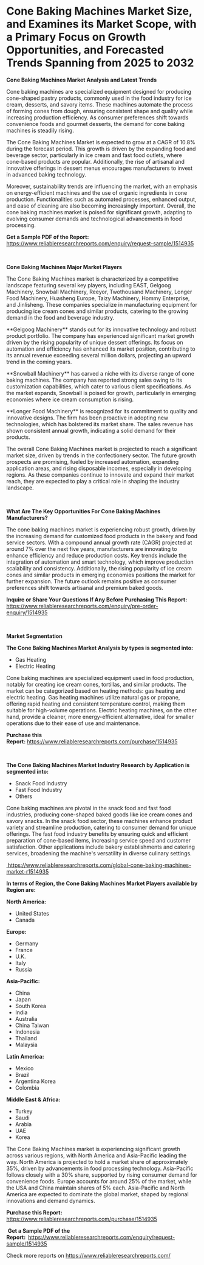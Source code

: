 <p><h1>Cone Baking Machines Market Size, and Examines its Market Scope, with a Primary Focus on Growth Opportunities, and Forecasted Trends Spanning from 2025 to 2032</h1></p><p><strong>Cone Baking Machines Market Analysis and Latest Trends</strong></p>
<p><p>Cone baking machines are specialized equipment designed for producing cone-shaped pastry products, commonly used in the food industry for ice cream, desserts, and savory items. These machines automate the process of forming cones from dough, ensuring consistent shape and quality while increasing production efficiency. As consumer preferences shift towards convenience foods and gourmet desserts, the demand for cone baking machines is steadily rising.</p><p>The Cone Baking Machines Market is expected to grow at a CAGR of 10.8% during the forecast period. This growth is driven by the expanding food and beverage sector, particularly in ice cream and fast food outlets, where cone-based products are popular. Additionally, the rise of artisanal and innovative offerings in dessert menus encourages manufacturers to invest in advanced baking technology. </p><p>Moreover, sustainability trends are influencing the market, with an emphasis on energy-efficient machines and the use of organic ingredients in cone production. Functionalities such as automated processes, enhanced output, and ease of cleaning are also becoming increasingly important. Overall, the cone baking machines market is poised for significant growth, adapting to evolving consumer demands and technological advancements in food processing.</p></p>
<p><strong>Get a Sample PDF of the Report:&nbsp;</strong> <a href="https://www.reliableresearchreports.com/enquiry/request-sample/1514935?utm_campaign=38&utm_medium=2&utm_source=Github&utm_content=ia&utm_term=18012025&utm_id=cone-baking-machines">https://www.reliableresearchreports.com/enquiry/request-sample/1514935</a></p>
<p>&nbsp;</p>
<p><strong>Cone Baking Machines Major Market Players</strong></p>
<p><p>The Cone Baking Machines market is characterized by a competitive landscape featuring several key players, including EAST, Gelgoog Machinery, Snowball Machinery, Reeyor, Twothousand Machinery, Longer Food Machinery, Huasheng Europe, Taizy Machinery, Hommy Enterprise, and Jinlisheng. These companies specialize in manufacturing equipment for producing ice cream cones and similar products, catering to the growing demand in the food and beverage industry.</p><p>**Gelgoog Machinery** stands out for its innovative technology and robust product portfolio. The company has experienced significant market growth driven by the rising popularity of unique dessert offerings. Its focus on automation and efficiency has enhanced its market position, contributing to its annual revenue exceeding several million dollars, projecting an upward trend in the coming years.</p><p>**Snowball Machinery** has carved a niche with its diverse range of cone baking machines. The company has reported strong sales owing to its customization capabilities, which cater to various client specifications. As the market expands, Snowball is poised for growth, particularly in emerging economies where ice cream consumption is rising.</p><p>**Longer Food Machinery** is recognized for its commitment to quality and innovative designs. The firm has been proactive in adopting new technologies, which has bolstered its market share. The sales revenue has shown consistent annual growth, indicating a solid demand for their products.</p><p>The overall Cone Baking Machines market is projected to reach a significant market size, driven by trends in the confectionery sector. The future growth prospects are promising, fueled by increased automation, expanding application areas, and rising disposable incomes, especially in developing regions. As these companies continue to innovate and expand their market reach, they are expected to play a critical role in shaping the industry landscape.</p></p>
<p>&nbsp;</p>
<p><strong>What Are The Key Opportunities For Cone Baking Machines Manufacturers?</strong></p>
<p><p>The cone baking machines market is experiencing robust growth, driven by the increasing demand for customized food products in the bakery and food service sectors. With a compound annual growth rate (CAGR) projected at around 7% over the next five years, manufacturers are innovating to enhance efficiency and reduce production costs. Key trends include the integration of automation and smart technology, which improve production scalability and consistency. Additionally, the rising popularity of ice cream cones and similar products in emerging economies positions the market for further expansion. The future outlook remains positive as consumer preferences shift towards artisanal and premium baked goods.</p></p>
<p><strong>Inquire or Share Your Questions If Any Before Purchasing This Report:</strong> <a href="https://www.reliableresearchreports.com/enquiry/pre-order-enquiry/1514935?utm_campaign=38&utm_medium=2&utm_source=Github&utm_content=ia&utm_term=18012025&utm_id=cone-baking-machines">https://www.reliableresearchreports.com/enquiry/pre-order-enquiry/1514935</a></p>
<p>&nbsp;</p>
<p><strong>Market Segmentation</strong></p>
<p><strong>The Cone Baking Machines Market Analysis by types is segmented into:</strong></p>
<p><ul><li>Gas Heating</li><li>Electric Heating</li></ul></p>
<p><p>Cone baking machines are specialized equipment used in food production, notably for creating ice cream cones, tortillas, and similar products. The market can be categorized based on heating methods: gas heating and electric heating. Gas heating machines utilize natural gas or propane, offering rapid heating and consistent temperature control, making them suitable for high-volume operations. Electric heating machines, on the other hand, provide a cleaner, more energy-efficient alternative, ideal for smaller operations due to their ease of use and maintenance.</p></p>
<p><strong>Purchase this Report:&nbsp;</strong><a href="https://www.reliableresearchreports.com/purchase/1514935?utm_campaign=38&utm_medium=2&utm_source=Github&utm_content=ia&utm_term=18012025&utm_id=cone-baking-machines">https://www.reliableresearchreports.com/purchase/1514935</a></p>
<p>&nbsp;</p>
<p><strong>The Cone Baking Machines Market Industry Research by Application is segmented into:</strong></p>
<p><ul><li>Snack Food Industry</li><li>Fast Food Industry</li><li>Others</li></ul></p>
<p><p>Cone baking machines are pivotal in the snack food and fast food industries, producing cone-shaped baked goods like ice cream cones and savory snacks. In the snack food sector, these machines enhance product variety and streamline production, catering to consumer demand for unique offerings. The fast food industry benefits by ensuring quick and efficient preparation of cone-based items, increasing service speed and customer satisfaction. Other applications include bakery establishments and catering services, broadening the machine's versatility in diverse culinary settings.</p></p>
<p><a href="https://www.reliableresearchreports.com/global-cone-baking-machines-market-r1514935?utm_campaign=38&utm_medium=2&utm_source=Github&utm_content=ia&utm_term=18012025&utm_id=cone-baking-machines">&nbsp;https://www.reliableresearchreports.com/global-cone-baking-machines-market-r1514935</a></p>
<p><strong>In terms of Region, the Cone Baking Machines Market Players available by Region are:</strong></p>
<p>
    <p> <strong> North America: </strong>
        <ul>
            <li>United States</li>
            <li>Canada</li>
        </ul>
        </p> 
    <p> <strong> Europe: </strong>
        <ul>
            <li>Germany</li>
            <li>France</li>
            <li>U.K.</li>
            <li>Italy</li>
            <li>Russia</li>
        </ul>
        </p> 
    <p> <strong> Asia-Pacific: </strong>
        <ul>
            <li>China</li>
            <li>Japan</li>
            <li>South Korea</li>
            <li>India</li>
            <li>Australia</li>
            <li>China Taiwan</li>
            <li>Indonesia</li>
            <li>Thailand</li>
            <li>Malaysia</li>
        </ul>
        </p> 
    <p> <strong> Latin America: </strong>
        <ul>
            <li>Mexico</li>
            <li>Brazil</li>
            <li>Argentina Korea</li>
            <li>Colombia</li>
        </ul>
        </p> 
    <p> <strong> Middle East & Africa: </strong>
        <ul>
            <li>Turkey</li>
            <li>Saudi</li>
            <li>Arabia</li>
            <li>UAE</li>
            <li>Korea</li>
        </ul>
    </p>
    </p>
<p><p>The Cone Baking Machines market is experiencing significant growth across various regions, with North America and Asia-Pacific leading the way. North America is projected to hold a market share of approximately 35%, driven by advancements in food processing technology. Asia-Pacific follows closely with a 30% share, supported by rising consumer demand for convenience foods. Europe accounts for around 25% of the market, while the USA and China maintain shares of 5% each. Asia-Pacific and North America are expected to dominate the global market, shaped by regional innovations and demand dynamics.</p></p>
<p><strong>Purchase this Report: </strong><a href="https://www.reliableresearchreports.com/purchase/1514935?utm_campaign=38&utm_medium=2&utm_source=Github&utm_content=ia&utm_term=18012025&utm_id=cone-baking-machines">https://www.reliableresearchreports.com/purchase/1514935</a></p>
<p>&nbsp;<strong>Get a Sample PDF of the Report:&nbsp;&nbsp;</strong><a href="https://www.reliableresearchreports.com/enquiry/request-sample/1514935?utm_campaign=38&utm_medium=2&utm_source=Github&utm_content=ia&utm_term=18012025&utm_id=cone-baking-machines">https://www.reliableresearchreports.com/enquiry/request-sample/1514935</a></p>
<p><strong></strong></p>
<p>Check more reports on <a href="https://www.reliableresearchreports.com/?utm_campaign=38&utm_medium=2&utm_source=Github&utm_content=ia&utm_term=18012025&utm_id=cone-baking-machines">https://www.reliableresearchreports.com/</a></p>